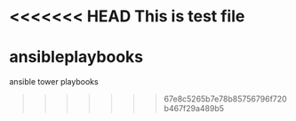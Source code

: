 <<<<<<< HEAD
This is test file
=======
# ansibleplaybooks
ansible tower playbooks
>>>>>>> 67e8c5265b7e78b85756796f720b467f29a489b5
